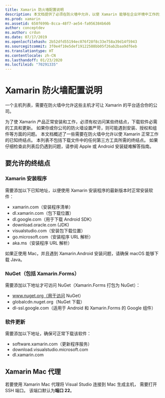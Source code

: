 ```yaml
---
title: Xamarin 防火墙配置说明
description: 本文档提供了必须在防火墙中允许，以使 Xamarin 能够在企业环境中工作的主机列表。
ms.prod: xamarin
ms.assetid: 658f699b-8cca-48f7-ae54-fa956384b6d6
author: conceptdev
ms.author: crdun
ms.date: 07/17/2019
ms.openlocfilehash: 2b52dfd55194ec076f28f8c33e758a39d14f5943
ms.sourcegitcommit: 3f0e4f10e5def19122588bb05f26ab2baa9df6eb
ms.translationtype: HT
ms.contentlocale: zh-CN
ms.lasthandoff: 01/23/2020
ms.locfileid: "70291335"
---
```

# <a name="xamarin-firewall-configuration-instructions"></a>Xamarin 防火墙配置说明

一个主机列表，需要在防火墙中允许这些主机才可让 Xamarin 的平台适合你的公司。 

为了使 Xamarin 产品正常安装和工作，必须有权访问某些终结点，下载软件必需的工具和更新。 如果你或你公司的防火墙设置严苛，则可能遇到安装、授权和组件等方面的问题。 本文档概述了一些需要在防火墙中允许以使 Xamarin 正常工作的已知终结点。 本列表不包括下载文件中的任何第三方工具所需的终结点。 如果仔细检查此列表后仍遇到问题，请参阅 Apple 或 Android 安装疑难解答指南。

## <a name="endpoints-to-allow"></a>要允许的终结点

### <a name="xamarin-installer"></a>Xamarin 安装程序

需要添加以下已知地址，以便使用 Xamarin 安装程序的最新版本时正常安装软件：

- xamarin.com（安装程序清单）
- dl.xamarin.com（包下载位置）
- dl.google.com（用于下载 Android SDK）
- download.oracle.com (JDK)
- visualstudio.com（安装包下载位置）
- go.microsoft.com（安装程序 URL 解析）
- aka.ms（安装程序 URL 解析）

如果正使用 Mac，并且遇到 Xamarin.Android 安装问题，请确保 macOS 能够下载 Java。

### <a name="nuget-including-xamarinforms"></a>NuGet（包括 Xamarin.Forms）

需要添加以下地址才可访问 NuGet（Xamarin.Forms 打包为 NuGet）：

- www.nuget.org（用于访问 NuGet）
- globalcdn.nuget.org（NuGet 下载）
- dl-ssl.google.com（适用于 Android 和 Xamarin.Forms 的 Google 组件）

### <a name="software-updates"></a>软件更新

需要添加以下地址，确保可正常下载该软件：

- software.xamarin.com（更新程序服务）
- download.visualstudio.microsoft.com
- dl.xamarin.com

## <a name="xamarin-mac-agent"></a>Xamarin Mac 代理

若要使用 Xamarin Mac 代理将 Visual Studio 连接到 Mac 生成主机， 需要打开 SSH 端口。 该端口默认为**端口 22**。
